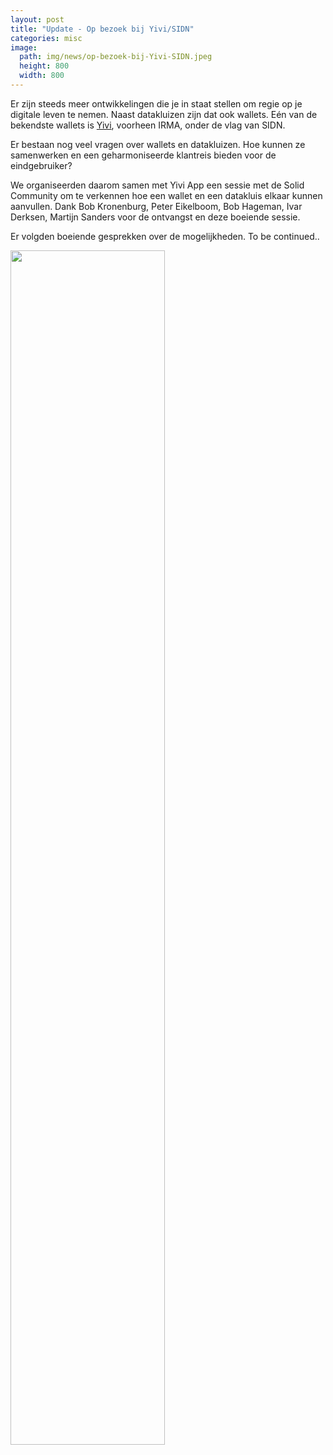 ```yaml
---
layout: post
title: "Update - Op bezoek bij Yivi/SIDN"
categories: misc
image:
  path: img/news/op-bezoek-bij-Yivi-SIDN.jpeg
  height: 800
  width: 800
---
```


Er zijn steeds meer ontwikkelingen die je in staat stellen om regie op je digitale leven te nemen. 
Naast datakluizen zijn dat ook wallets. Eén van de bekendste wallets is [Yivi]( https://www.yivi.app/), voorheen IRMA, onder de vlag van SIDN.

Er bestaan nog veel vragen over wallets en datakluizen. Hoe kunnen ze samenwerken en een geharmoniseerde klantreis bieden voor de eindgebruiker?

We organiseerden daarom samen met Yivi App een sessie met de Solid Community om te verkennen hoe een wallet en een datakluis elkaar kunnen aanvullen.
Dank Bob Kronenburg, Peter Eikelboom, Bob Hageman, Ivar Derksen, Martijn Sanders voor de ontvangst en deze boeiende sessie.

Er volgden boeiende gesprekken over de mogelijkheden. To be continued..

<img src="https://www.solidcommunity.nl/img/news/op-bezoek-bij-Yivi-SIDN.jpeg" style="width:70%;">
